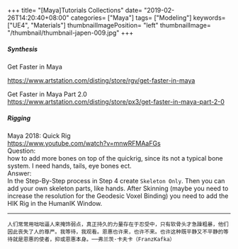 +++
title= "[Maya]Tutorials Collections"
date= "2019-02-26T14:20:40+08:00"
categories= ["Maya"]
tags= ["Modeling"]
keywords= ["UE4", "Materials"]
thumbnailImagePosition= "left"
thumbnailImage= "/thumbnail/thumbnail-japen-009.jpg"
+++

##### Synthesis

Get Faster in Maya
<!--more-->
https://www.artstation.com/disting/store/rgv/get-faster-in-maya

Get Faster in Maya Part 2.0  
https://www.artstation.com/disting/store/px3/get-faster-in-maya-part-2-0

##### Rigging

Maya 2018: Quick Rig  
https://www.youtube.com/watch?v=mnwRFMAaFGs  
Question:  
how to add more bones on top of the quickrig, since its not a typical bone system. I need hands, tails, eye bones ect.  
Answer:  
In the Step-By-Step process in Step 4 create `Skeleton Only`. Then you can add your own skeleton parts, like hands. After Skinning (maybe you need to increase the resolution for the Geodesic Voxel Binding) you need to add the HIK Rig in the HumanIK Window.﻿


***
`人们常常用咄咄逼人来掩饰弱点，真正持久的力量存在于忍受中，只有软骨头才急躁粗暴，他们因此丧失了人的尊严。我等待，我观看。恩惠也许来，也许不来。也许这种既平静又不平静的等待就是恩惠的使者，抑或恩惠本身。──弗兰茨·卡夫卡（FranzKafka）`
